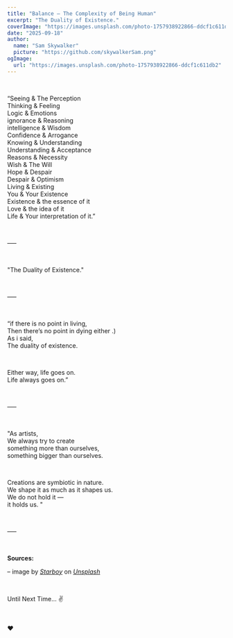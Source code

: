 ```yaml
---
title: "Balance — The Complexity of Being Human"
excerpt: "The Duality of Existence."
coverImage: "https://images.unsplash.com/photo-1757938922866-ddcf1c611db2"
date: "2025-09-18"
author:
  name: "Sam Skywalker"
  picture: "https://github.com/skywalkerSam.png"
ogImage:
  url: "https://images.unsplash.com/photo-1757938922866-ddcf1c611db2"
---
```


&nbsp;

“Seeing & The Perception  
Thinking & Feeling  
Logic & Emotions  
ignorance & Reasoning  
intelligence & Wisdom  
Confidence & Arrogance  
Knowing & Understanding  
Understanding & Acceptance  
Reasons & Necessity  
Wish & The Will  
Hope & Despair  
Despair & Optimism  
Living & Existing  
You & Your Existence  
Existence & the essence of it  
Love & the idea of it  
Life & Your interpretation of it.”

&nbsp;

–––

&nbsp;

"The Duality of Existence."

&nbsp;

–––

&nbsp;

“if there is no point in living,  
Then there’s no point in dying either .)  
As i said,  
The duality of existence.

&nbsp;

Either way, life goes on.  
Life always goes on.”

&nbsp;

–––

&nbsp;

"As artists,  
We always try to create  
something more than ourselves,  
something bigger than ourselves.

&nbsp;

Creations are symbiotic in nature.  
We shape it as much as it shapes us.  
We do not hold it —  
it holds us. "

&nbsp;

–––

&nbsp;

**Sources:**

– image by [_Starboy_](https://unsplash.com/@skywalkersam?utm_content=creditCopyText&utm_medium=referral&utm_source=unsplash) on [_Unsplash_](https://unsplash.com/photos/-ixxmki_YUQ?utm_content=creditCopyText&utm_medium=referral&utm_source=unsplash)

&nbsp;

Until Next Time... ✌️

&nbsp;

❤️

&nbsp;

